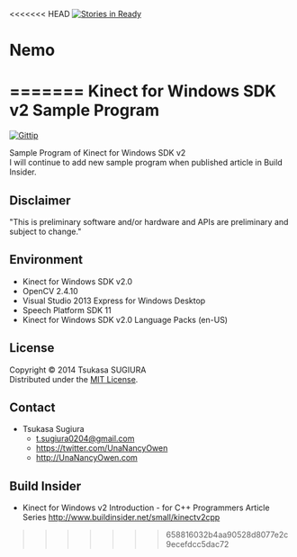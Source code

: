 <<<<<<< HEAD
[![Stories in Ready](https://badge.waffle.io/taikit/Nemo.png?label=ready&title=Ready)](https://waffle.io/taikit/Nemo)
# Nemo
=======
﻿Kinect for Windows SDK v2 Sample Program
==========================================================

[![Gittip](http://img.shields.io/gratipay/TsukasaSugiura.svg)](https://gratipay.com/TsukasaSugiura/)  

Sample Program of Kinect for Windows SDK v2  
I will continue to add new sample program when published article in Build Insider.


Disclaimer
----------
"This is preliminary software and/or hardware and APIs are preliminary and subject to change."


Environment
-----------
* Kinect for Windows SDK v2.0
* OpenCV 2.4.10
* Visual Studio 2013 Express for Windows Desktop
* Speech Platform SDK 11
* Kinect for Windows SDK v2.0 Language Packs (en-US)


License
-------
Copyright &copy; 2014 Tsukasa SUGIURA  
Distributed under the [MIT License](http://www.opensource.org/licenses/mit-license.php "MIT License | Open Source Initiative").


Contact
-------
* Tsukasa Sugiura
    * <t.sugiura0204@gmail.com>
    * <https://twitter.com/UnaNancyOwen>
    * <http://UnaNancyOwen.com>


Build Insider
-------------
* Kinect for Windows v2 Introduction - for C++ Programmers Article Series
  <http://www.buildinsider.net/small/kinectv2cpp>
>>>>>>> 658816032b4aa90528d8077e2c9ecefdcc5dac72
